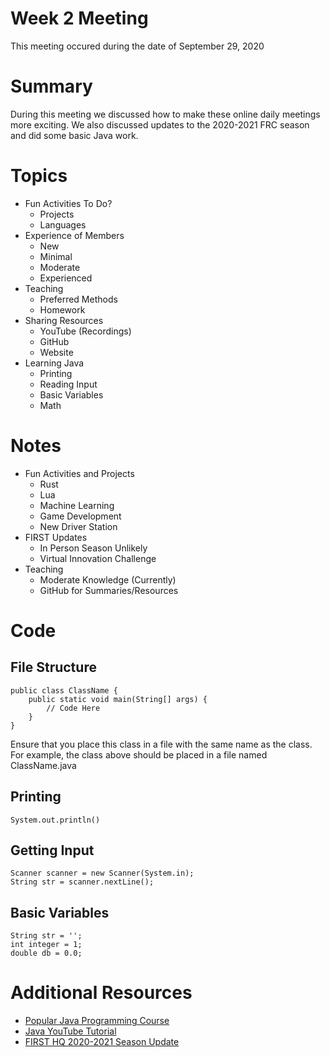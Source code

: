 # Week 2 Meeting
This meeting occured during the date of September 29, 2020

# Summary
During this meeting we discussed how to make these online daily meetings more exciting. We also discussed updates to the 2020-2021 FRC season and did some basic Java work.

# Topics
- Fun Activities To Do?
    - Projects
    - Languages
- Experience of Members
    - New
    - Minimal
    - Moderate
    - Experienced
- Teaching
    - Preferred Methods
    - Homework
- Sharing Resources
    - YouTube (Recordings)
    - GitHub
    - Website
- Learning Java
    - Printing
    - Reading Input
    - Basic Variables
    - Math

# Notes
- Fun Activities and Projects
    - Rust
    - Lua
    - Machine Learning
    - Game Development
    - New Driver Station
- FIRST Updates
    - In Person Season Unlikely
    - Virtual Innovation Challenge
- Teaching
    - Moderate Knowledge (Currently)
    - GitHub for Summaries/Resources
# Code

## File Structure
```
public class ClassName {
    public static void main(String[] args) {
        // Code Here
    }
}
```

Ensure that you place this class in a file with the same name as the class. For example, the class above should be placed in a file named ClassName.java
## Printing 
```System.out.println()```

## Getting Input
```
Scanner scanner = new Scanner(System.in);
String str = scanner.nextLine();
```

## Basic Variables
```
String str = '';
int integer = 1;
double db = 0.0;
```

# Additional Resources
- [Popular Java Programming Course](https://java-programming.mooc.fi/)
- [Java YouTube Tutorial](https://www.youtube.com/watch?v=eIrMbAQSU34)
- [FIRST HQ 2020-2021 Season Update](https://www.firstinspires.org/community/inspire/update-2021-first-robotics-competition-season)
